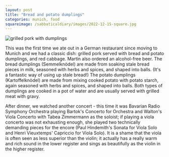 ```yaml
---
layout: post
title: "Bread and potato dumplings"
categories: munich, food
squareimage: /sabbaticaldiary/images/2022-12-15-square.jpg
---
```

<img src="/sabbaticaldiary/images/2022-12-15.jpg" alt="grilled pork with dumplings" class="center">

This was the first time we ate out in a German restaurant since moving to Munich and we had a classic dish: grilled pork served with bread and potato dumplings, and red cabbage. Martin also ordered an alcohol-free beer. The bread dumplings (Semmelknödel) are made from soaking stale bread pieces in milk, seasoned with herbs and spices, and shaped into balls. (It's a fantastic way of using up stale bread!) The potato dumplings (Kartoffelknödel) are made from mixing cooked potato with potato starch, again seasoned with herbs and spices, and shaped into balls. Both types of dumplings are cooked in a pot of water and are usually served with grilled meat with gravy. 

After dinner, we watched another concert - this time it was Bavarian Radio Symphony Orchestra playing Bartok's Concerto for Orchestra and Walton's Viola Concerto with Tabea Zimmermann as the soloist; if playing a viola concerto was not exhausting enough, she played two technically demanding pieces for the encore (Paul Hindemith's Sonata for Viola Solo and Henri Vieuxtemps' Capriccio for Viola Solo). It is a shame that the viola is often seen as less superior than the violin; it actually has a really warm and rich sound in the lower register and sings as beautifully as the violin in the higher register.